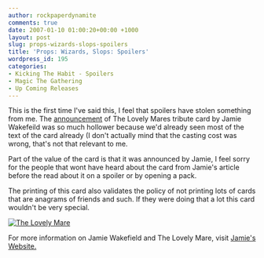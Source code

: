 ```yaml
---
author: rockpaperdynamite
comments: true
date: 2007-01-10 01:00:20+00:00 +1000
layout: post
slug: props-wizards-slops-spoilers
title: 'Props: Wizards, Slops: Spoilers'
wordpress_id: 195
categories:
- Kicking The Habit - Spoilers
- Magic The Gathering
- Up Coming Releases
---
```


This is the first time I've said this, I feel that spoilers have stolen something from me. The [announcement](http://www.starcitygames.com/php/news/article/13483.html) of The Lovely Mares tribute card by Jamie Wakefeild was so much hollower because we'd already seen most of the text of the card already (I don't actually mind that the casting cost was wrong, that's not that relevant to me.

Part of the value of the card is that it was announced by Jamie, I feel sorry for the people that wont have heard about the card from Jamie's article before the read about it on a spoiler or by opening a pack.

The printing of this card also validates the policy of not printing lots of cards that are anagrams of friends and such. If they were doing that a lot this card wouldn't be very special.

[](http://www.starcitygames.com/php/news/article/13483.html)


[![The Lovely Mare](http://rockpaperdynamite.files.wordpress.com/2007/01/01082007wakefield1.thumbnail.jpg)](http://rockpaperdynamite.files.wordpress.com/2007/01/01082007wakefield1.jpg)





[ ](http://www.starcitygames.com/php/news/article/13483.html)

For more information on Jamie Wakefield and The Lovely Mare, visit [Jamie's Website.](http://www.jamiewakefield.com/)
